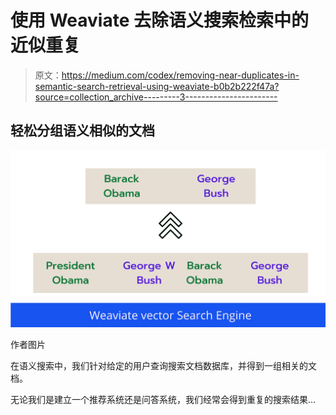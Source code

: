 # 使用 Weaviate 去除语义搜索检索中的近似重复

> 原文：<https://medium.com/codex/removing-near-duplicates-in-semantic-search-retrieval-using-weaviate-b0b2b222f47a?source=collection_archive---------3----------------------->

## 轻松分组语义相似的文档

![](img/4f3de1bc9137ef2e9d095ca7cfa762b9.png)

作者图片

在语义搜索中，我们针对给定的用户查询搜索文档数据库，并得到一组相关的文档。

无论我们是建立一个推荐系统还是问答系统，我们经常会得到重复的搜索结果…